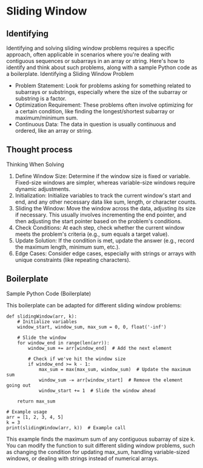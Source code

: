 # Sliding Window

## Identifying
Identifying and solving sliding window problems requires a specific approach, often applicable in scenarios where you're dealing with contiguous sequences or subarrays in an array or string. Here's how to identify and think about such problems, along with a sample Python code as a boilerplate.
Identifying a Sliding Window Problem

- Problem Statement: Look for problems asking for something related to subarrays or substrings, especially where the size of the subarray or substring is a factor.
- Optimization Requirement: These problems often involve optimizing for a certain condition, like finding the longest/shortest subarray or maximum/minimum sum.
- Continuous Data: The data in question is usually continuous and ordered, like an array or string.

## Thought process
Thinking When Solving

1. Define Window Size: Determine if the window size is fixed or variable. Fixed-size windows are simpler, whereas variable-size windows require dynamic adjustments.
2. Initialization: Initialize variables to track the current window's start and end, and any other necessary data like sum, length, or character counts.
3. Sliding the Window: Move the window across the data, adjusting its size if necessary. This usually involves incrementing the end pointer, and then adjusting the start pointer based on the problem's conditions.
4. Check Conditions: At each step, check whether the current window meets the problem's criteria (e.g., sum equals a target value).
5. Update Solution: If the condition is met, update the answer (e.g., record the maximum length, minimum sum, etc.).
6. Edge Cases: Consider edge cases, especially with strings or arrays with unique constraints (like repeating characters).


## Boilerplate

Sample Python Code (Boilerplate)

This boilerplate can be adapted for different sliding window problems:

```
def slidingWindow(arr, k):
    # Initialize variables
    window_start, window_sum, max_sum = 0, 0, float('-inf')

    # Slide the window
    for window_end in range(len(arr)):
        window_sum += arr[window_end]  # Add the next element

        # Check if we've hit the window size
        if window_end >= k - 1:
            max_sum = max(max_sum, window_sum)  # Update the maximum sum
            window_sum -= arr[window_start]  # Remove the element going out
            window_start += 1  # Slide the window ahead

    return max_sum

# Example usage
arr = [1, 2, 3, 4, 5]
k = 3
print(slidingWindow(arr, k))  # Example call
```

This example finds the maximum sum of any contiguous subarray of size k. You can modify the function to suit different sliding window problems, such as changing the condition for updating max_sum, handling variable-sized windows, or dealing with strings instead of numerical arrays.
